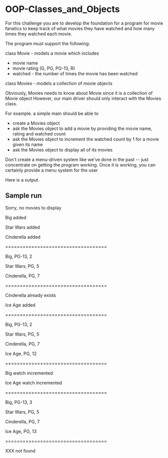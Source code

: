 # OOP-Classes_and_Objects

For this challenge you are to develop the foundation for a program 
for movie fanatics to keep track of what movies they have watched
and how many times they watched each movie.

The program must support the following:

class Movie - models a movie which includes
- movie name
- movie rating (G, PG, PG-13, R)
- watched - the number of times the movie has been watched

class Movies - models a collection of movie objects

Obviously, Movies needs to know about Movie since it is a collection of Movie object
However, our main driver should only interact with the Movies class.

For example. a simple main should be able to
- create a Movies object
- ask the Movies object to add a movie by providing the movie name, rating and watched count
- ask the Movies object to increment the watched count by 1 for a movie given its name
- ask the Movies object to display all of its movies

Don't create a menu-driven system like we've done in the past -- just concentrate on getting
the program working. Once it is working, you can certainly provide a menu system for the user


Here is a output. 

Sample run
--------------------------------
Sorry, no movies to display

Big added

Star Wars added

Cinderella added


===================================

Big, PG-13, 2

Star Wars, PG, 5

Cinderella, PG, 7

===================================

Cinderella already exists

Ice Age added

===================================

Big, PG-13, 2

Star Wars, PG, 5

Cinderella, PG, 7

Ice Age, PG, 12

===================================

Big watch incremented

Ice Age watch incremented

===================================

Big, PG-13, 3

Star Wars, PG, 5

Cinderella, PG, 7

Ice Age, PG, 13

===================================

XXX not found

